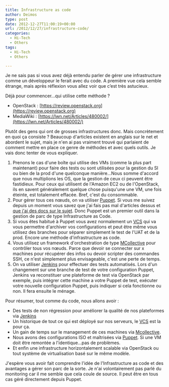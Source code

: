```yaml
---
title: Infrastructure as code
author: Deimos
type: post
date: 2012-12-27T11:00:19+00:00
url: /2012/12/27/infrastructure-code/
categories:
  - Hi-Tech
  - Others
tags:
  - Hi-Tech
  - Others

---
```

Je ne sais pas si vous avez déjà entendu parler de gérer une infrastructure comme un développeur le ferait avec du code. A première vue cela semble étrange, mais après réflexion vous allez voir que c’est très astucieux.

Déjà pour commencer...qui utilise cette méthode ?

  * OpenStack : [https://review.openstack.org](https://review.openstack.org)
  * MediaWiki : [https://lwn.net/Articles/480002/](https://lwn.net/Articles/480002/)

Plutôt des gens qui ont de grosses infrastructures donc. Mais concrètement en quoi ça consiste ? Beaucoup d'articles existent en anglais sur le net et abordent le sujet, mais je n'en ai pas vraiment trouvé qui parlaient de comment mettre en place ce genre de méthodes et avec quels outils. Je vais donc tenter de vous expliquer.

  1. Prenons le cas d'une boîte qui utilise des VMs (comme la plus part maintenant) pour faire des tests ou sont utilisées pour la gestion du SI ou bien de la prod d'une quelconque manière...Nous somme d'accord que nous multiplions les OS, que la gestion de ceux ci peuvent être fastidieux. Pour ceux qui utilisent de l'Amazon EC2 ou de l'OpenStack, ils en savent généralement quelque chose puisqu'une une VM, une fois éteinte, est totalement effacée. Bref, c'est du consommable.
  2. Pour gérer tous ces nœuds, on va utiliser [Puppet](http://wiki.deimos.fr/Puppet_:_Solution_de_gestion_de_fichier_de_configuration). Si vous me suivez depuis un moment vous savez que j'ai fais pas mal d'articles dessus et [que j'ai des docs sur le sujet](http://wiki.deimos.fr/Serveurs#Puppet). Donc Puppet est un premier outil dans la gestion de parc de type Infrastructure as Code.
  3. Si vous êtes habitué à Puppet vous avez normalement un [VCS](http://wiki.deimos.fr/Serveurs#Versionning) qui va vous permettre d'archiver vos configurations et peut être même vous utilisez des branches pour séparer simplement le test de l'UAT et de la prod. Encore une méthode d'infrastructure as code.
  4. Vous utilisez un framework d'orchestration de type [MCollective](http://wiki.deimos.fr/MCollective_:_lancez_des_actions_en_parall%C3%A8le_sur_des_machines_distante) pour contrôler tous vos nœuds. Parce que devoir se connecter sur x machines pour récupérer des infos ou devoir scripter des commandes SSH, ce n'est simplement plus envisageable, c'est une perte de temps.
  5. On va utiliser [Jenkins](http://wiki.deimos.fr/Jenkins_:_Mise_en_place_d%27un_outil_d%27int%C3%A9gration_continue) pour effectuer des tests automatisés. Lors d'un changement sur une branche de test de votre configuration Puppet, Jenkins va reconstituer une plateforme de test via OpenStack par exemple, puis intégrer cette machine a votre Puppet de test, exécuter votre nouvelle configuration Puppet, puis indiquer si cela fonctionne ou non. Il fera ensuite le ménage.

Pour résumer, tout comme du code, nous allons avoir :

  * Des tests de non régression pour améliorer la qualité de nos plateformes via [Jenkins](http://wiki.deimos.fr/Jenkins_:_Mise_en_place_d%27un_outil_d%27int%C3%A9gration_continue)
  * Un historique de tout ce qui est déployé sur nos serveurs, le [VCS](http://wiki.deimos.fr/Serveurs#Versionning) est la pour ça.
  * Un gain de temps sur le management de ces machines via [Mcollective](http://wiki.deimos.fr/MCollective_:_lancez_des_actions_en_parall%C3%A8le_sur_des_machines_distante).
  * Nous avons des configurations ISO et maîtrisées via [Puppet](http://wiki.deimos.fr/Serveurs#Puppet). Si une VM doit être remontée a l'identique...pas de problèmes.
  * Et enfin une infrastructure horizontalement scalable via OpenStack ou tout système de virtualisation basé sur le même modèle.

J'espère vous avoir fait comprendre l'idée de l'Infrastructure as code et des avantages a gérer son parc de la sorte. Je n'ai volontairement pas parlé du monitoring car il me semble que cela coule de source. Il peut être en tous cas géré directement depuis Puppet.
